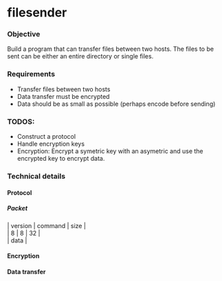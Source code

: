# filesender

### Objective
Build a program that can transfer files between two hosts. The files to be sent
can be either an entire directory or single files.

### Requirements
- Transfer files between two hosts
- Data transfer must be encrypted
- Data should be as small as possible (perhaps encode before sending)

### TODOS:

- Construct a protocol
- Handle encryption keys
- Encryption: Encrypt a symetric key with an asymetric
and use the encrypted key to encrypt data.

### Technical details

#### Protocol

##### Packet
| version | command | size | <br>
| 8 | 8 | 32 | <br>
| data |

#### Encryption

#### Data transfer